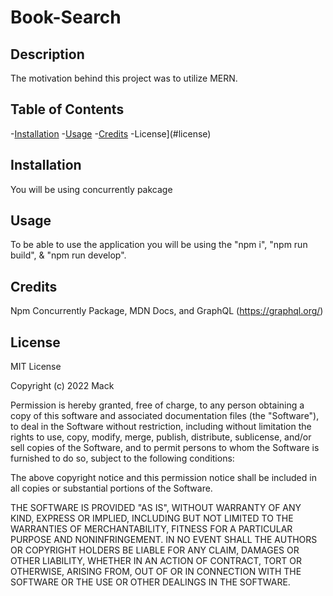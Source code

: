 # Book-Search

## Description
The motivation behind this project was to utilize MERN. 

## Table of Contents
-[Installation](#installation)
-[Usage](#usage)
-[Credits](#credits)
-License](#license)

## Installation
You will be using concurrently pakcage

## Usage
To be able to use the application you will be using the "npm i", "npm run build", & "npm run develop".

## Credits
Npm Concurrently Package, MDN Docs, and GraphQL (https://graphql.org/)

## License
MIT License

Copyright (c) 2022 Mack

Permission is hereby granted, free of charge, to any person obtaining a copy
of this software and associated documentation files (the "Software"), to deal
in the Software without restriction, including without limitation the rights
to use, copy, modify, merge, publish, distribute, sublicense, and/or sell
copies of the Software, and to permit persons to whom the Software is
furnished to do so, subject to the following conditions:

The above copyright notice and this permission notice shall be included in all
copies or substantial portions of the Software.

THE SOFTWARE IS PROVIDED "AS IS", WITHOUT WARRANTY OF ANY KIND, EXPRESS OR
IMPLIED, INCLUDING BUT NOT LIMITED TO THE WARRANTIES OF MERCHANTABILITY,
FITNESS FOR A PARTICULAR PURPOSE AND NONINFRINGEMENT. IN NO EVENT SHALL THE
AUTHORS OR COPYRIGHT HOLDERS BE LIABLE FOR ANY CLAIM, DAMAGES OR OTHER
LIABILITY, WHETHER IN AN ACTION OF CONTRACT, TORT OR OTHERWISE, ARISING FROM,
OUT OF OR IN CONNECTION WITH THE SOFTWARE OR THE USE OR OTHER DEALINGS IN THE
SOFTWARE.


